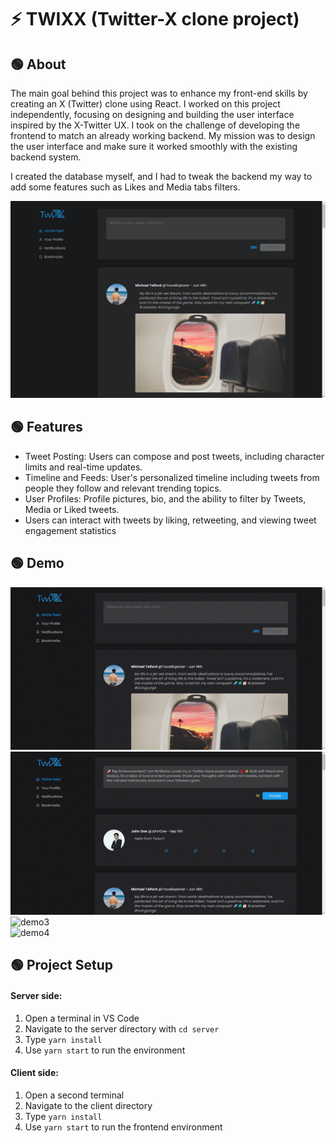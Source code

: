 # ⚡ TWIXX (Twitter-X clone project)

## 🟢 About

The main goal behind this project was to enhance my front-end skills by creating an X (Twitter) clone using React. I worked on this project independently, focusing on designing and building the user interface inspired by the X-Twitter UX. I took on the challenge of developing the frontend to match an already working backend. My mission was to design the user interface and make sure it worked smoothly with the existing backend system. 

I created the database myself, and I had to tweak the backend my way to add some features such as Likes and Media tabs filters.

![mvp demo](./mvp.png)

## 🟢 Features

- Tweet Posting: Users can compose and post tweets, including character limits and real-time updates.
- Timeline and Feeds: User's personalized timeline including tweets from people they follow and relevant trending topics.
- User Profiles: Profile pictures, bio, and the ability to filter by Tweets, Media or Liked tweets.
- Users can interact with tweets by liking, retweeting, and viewing tweet engagement statistics

## 🟢 Demo
![demo1](./demo1.gif)
\
![demo2](./demo2.gif)
\
![demo3](./demo3.gif)
\
![demo4](./demo4.gif)


## 🟢 Project Setup
#### Server side: 
1. Open a terminal in VS Code
2. Navigate to the server directory with `cd server`
3. Type `yarn install`
4. Use `yarn start` to run the environment

#### Client side:
1. Open a second terminal
2. Navigate to the client directory
3. Type `yarn install`
4. Use `yarn start` to run the frontend environment
